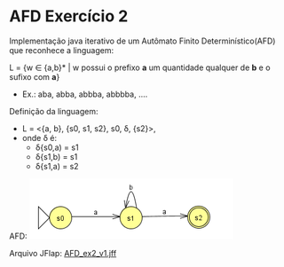 # AFD Exercício 2

Implementação java iterativo de um Autômato Finito Determinístico(AFD) que reconhece a linguagem:

L = {w &isin; {a,b}* | w possui o prefixo **a** um quantidade qualquer de **b** e o sufixo com **a**}
- Ex.: aba, abba, abbba, abbbba, .... 

Definição da linguagem:
- L = <{a, b}, {s0, s1, s2}, s0, δ, {s2}>, 
- onde δ é:
    - δ{s0,a) = s1
    - δ{s1,b) = s1
    - δ{s1,a) = s2

AFD:
![AFD imagem](afdex2.png)

Arquivo JFlap:
[AFD_ex2_v1.jff](AFD_ex2_v1.jff)